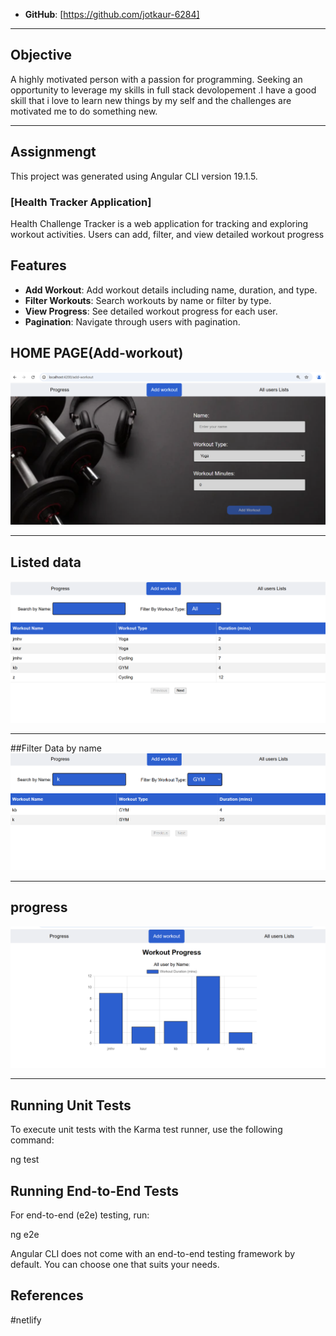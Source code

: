 
- **GitHub**: [https://github.com/jotkaur-6284]
---

## Objective

A highly motivated person with a passion for programming. Seeking an opportunity to leverage my skills in full stack devolopement .I have a good skill that i love to learn new things by my self and the challenges are motivated me to do something new.

---

## Assignmengt
This project was generated using Angular CLI version 19.1.5.

### [Health Tracker Application]
Health Challenge Tracker is a web application for tracking and exploring workout activities. Users can add, filter, and view detailed workout progress

## Features
- **Add Workout**: Add workout details including name, duration, and type.
- **Filter Workouts**: Search workouts by name or filter by type.
- **View Progress**: See detailed workout progress for each user.
- **Pagination**: Navigate through users with pagination.


## HOME PAGE(Add-workout)
![image](https://github.com/jotkaur-6284/rread/blob/main/public/first.PNG?raw=true)

---

## Listed data
![image](https://github.com/jotkaur-6284/HealthTrackerChallenge/blob/main/public/third.PNG?raw=true)

---

##Filter Data by name
![image](https://github.com/jotkaur-6284/HealthTrackerChallenge/blob/main/public/forth.PNG?raw=true)

---

## progress
![image](https://github.com/jotkaur-6284/HealthTrackerChallenge/blob/main/public/sec.PNG?raw=true)

---

## Running Unit Tests
To execute unit tests with the Karma test runner, use the following command:

ng test

## Running End-to-End Tests
For end-to-end (e2e) testing, run:


ng e2e

Angular CLI does not come with an end-to-end testing framework by default. You can choose one that suits your needs.

## References

#netlify

